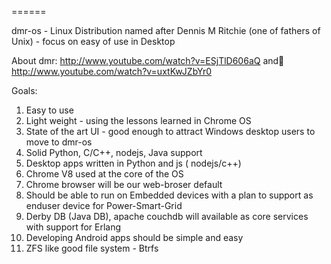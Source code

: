 ======

dmr-os - Linux Distribution named after Dennis M Ritchie (one of fathers of Unix) - focus on easy of use  in Desktop 


About dmr: 
           http://www.youtube.com/watch?v=ESjTlD606aQ 
           and
           http://www.youtube.com/watch?v=uxtKwJZbYr0
           
Goals:
1. Easy to use 
2. Light weight - using the lessons learned in Chrome OS
3. State of the art UI - good enough to attract Windows desktop users to move to dmr-os
4. Solid Python, C/C++, nodejs, Java support 
5. Desktop apps written in Python and js ( nodejs/c++)
6. Chrome V8 used at the core of the OS
7. Chrome browser will be our web-broser default
8. Should be able to run on Embedded devices with a plan to support as enduser device for Power-Smart-Grid
9. Derby DB (Java DB), apache couchdb will available as core services with support for Erlang
10. Developing Android apps should be simple and easy
11. ZFS like good file system - Btrfs
